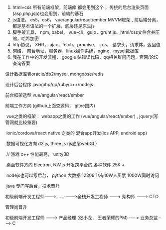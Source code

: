 1. html+css  所有前端框架，前端库 都会用到这个； 传统的后台渲染页面(asp,php,jsp)也会用到，前端的基石 
2. js语法， es5，es6，  vue/angular/react/ember   MVVM框架 , 前后端分离， 都是基本语法的一个扩展，底层还是原生js
3. 脚手架工具， npm, babel， vue-cli，gulp，grunt  js、html/css文件合并压缩，哈希加密
4. http协议， XHR， ajax，fetch，promise， rxjs， 请求头，请求体，返回值
5. 网络， 前台地址，服务器，linux操作系统，nginx，mysql数据库
6. 我在工作中的开发流程， google 贴错误代码，qq相关群问问题，官网/论坛查询答案



设计数据库表oracle/db2/mysql, mongoose/redis

设计后台程序 java/php/go/ruby/c++/nodejs

前台框架选型 vue/angular/react/ember



前端工作方向 (github上面查源码， gitee国内)

​	vue之类的框架： webapp之类的工作 (vue/angular/react/ember) , jquery(写管网就比较重要)

​	ionic/cordova/react native 之类的 混合app开发(ios APP, android app)

​	数据可视化方向  d3.js, three.js (js底层webGL)

​	// 游戏  c++  性能最高，   unity3D

​	桌面软件方向   Electron, NW.js  开发跨平台的 各种软件   25K +



​	nodejs也可以写后台， python 大数据 12306   1s有10W人买票  1000W同时访问

​	java 专门写后台，技术晋升 

初级前端开发工程师---> .... ---->全栈开发工程师 ---> 架构师 ---> CTO

管理岗晋升

初级前端开发工程师 ---> 产品经理 (张小龙， 王者荣耀的PM) --- > 业务总监 ---> C